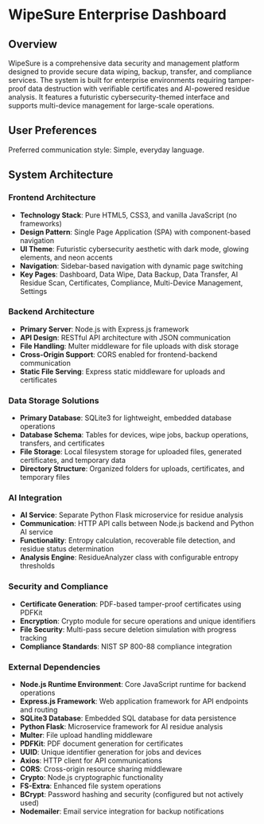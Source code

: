 # WipeSure Enterprise Dashboard

## Overview

WipeSure is a comprehensive data security and management platform designed to provide secure data wiping, backup, transfer, and compliance services. The system is built for enterprise environments requiring tamper-proof data destruction with verifiable certificates and AI-powered residue analysis. It features a futuristic cybersecurity-themed interface and supports multi-device management for large-scale operations.

## User Preferences

Preferred communication style: Simple, everyday language.

## System Architecture

### Frontend Architecture
- **Technology Stack**: Pure HTML5, CSS3, and vanilla JavaScript (no frameworks)
- **Design Pattern**: Single Page Application (SPA) with component-based navigation
- **UI Theme**: Futuristic cybersecurity aesthetic with dark mode, glowing elements, and neon accents
- **Navigation**: Sidebar-based navigation with dynamic page switching
- **Key Pages**: Dashboard, Data Wipe, Data Backup, Data Transfer, AI Residue Scan, Certificates, Compliance, Multi-Device Management, Settings

### Backend Architecture
- **Primary Server**: Node.js with Express.js framework
- **API Design**: RESTful API architecture with JSON communication
- **File Handling**: Multer middleware for file uploads with disk storage
- **Cross-Origin Support**: CORS enabled for frontend-backend communication
- **Static File Serving**: Express static middleware for uploads and certificates

### Data Storage Solutions
- **Primary Database**: SQLite3 for lightweight, embedded database operations
- **Database Schema**: Tables for devices, wipe jobs, backup operations, transfers, and certificates
- **File Storage**: Local filesystem storage for uploaded files, generated certificates, and temporary data
- **Directory Structure**: Organized folders for uploads, certificates, and temporary files

### AI Integration
- **AI Service**: Separate Python Flask microservice for residue analysis
- **Communication**: HTTP API calls between Node.js backend and Python AI service
- **Functionality**: Entropy calculation, recoverable file detection, and residue status determination
- **Analysis Engine**: ResidueAnalyzer class with configurable entropy thresholds

### Security and Compliance
- **Certificate Generation**: PDF-based tamper-proof certificates using PDFKit
- **Encryption**: Crypto module for secure operations and unique identifiers
- **File Security**: Multi-pass secure deletion simulation with progress tracking
- **Compliance Standards**: NIST SP 800-88 compliance integration

### External Dependencies

- **Node.js Runtime Environment**: Core JavaScript runtime for backend operations
- **Express.js Framework**: Web application framework for API endpoints and routing
- **SQLite3 Database**: Embedded SQL database for data persistence
- **Python Flask**: Microservice framework for AI residue analysis
- **Multer**: File upload handling middleware
- **PDFKit**: PDF document generation for certificates
- **UUID**: Unique identifier generation for jobs and devices
- **Axios**: HTTP client for API communications
- **CORS**: Cross-origin resource sharing middleware
- **Crypto**: Node.js cryptographic functionality
- **FS-Extra**: Enhanced file system operations
- **BCrypt**: Password hashing and security (configured but not actively used)
- **Nodemailer**: Email service integration for backup notifications